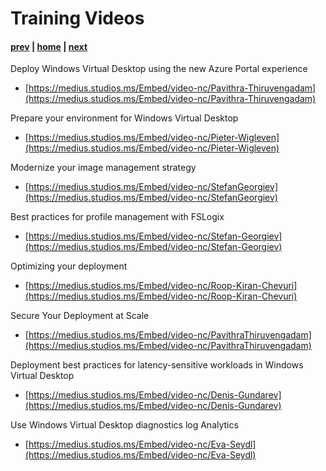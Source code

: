 # Training Videos

#### [prev](./resources.md) | [home](./welcome.md)  | [next](./faq.md)

Deploy Windows Virtual Desktop using the new Azure Portal experience
- [https://medius.studios.ms/Embed/video-nc/Pavithra-Thiruvengadam](https://medius.studios.ms/Embed/video-nc/Pavithra-Thiruvengadam)

Prepare your environment for Windows Virtual Desktop
- [https://medius.studios.ms/Embed/video-nc/Pieter-Wigleven](https://medius.studios.ms/Embed/video-nc/Pieter-Wigleven)

Modernize your image management strategy
- [https://medius.studios.ms/Embed/video-nc/StefanGeorgiev](https://medius.studios.ms/Embed/video-nc/StefanGeorgiev)

Best practices for profile management with FSLogix
- [https://medius.studios.ms/Embed/video-nc/Stefan-Georgiev](https://medius.studios.ms/Embed/video-nc/Stefan-Georgiev)

Optimizing your deployment
- [https://medius.studios.ms/Embed/video-nc/Roop-Kiran-Chevuri](https://medius.studios.ms/Embed/video-nc/Roop-Kiran-Chevuri)

Secure Your Deployment at Scale
- [https://medius.studios.ms/Embed/video-nc/PavithraThiruvengadam](https://medius.studios.ms/Embed/video-nc/PavithraThiruvengadam)

Deployment best practices for latency-sensitive workloads in Windows Virtual Desktop
- [https://medius.studios.ms/Embed/video-nc/Denis-Gundarev](https://medius.studios.ms/Embed/video-nc/Denis-Gundarev)

Use Windows Virtual Desktop diagnostics log Analytics
- [https://medius.studios.ms/Embed/video-nc/Eva-Seydl](https://medius.studios.ms/Embed/video-nc/Eva-Seydl)